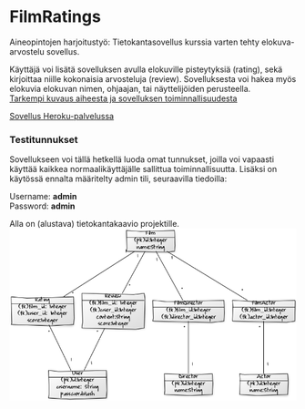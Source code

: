 # FilmRatings
Aineopintojen harjoitustyö: Tietokantasovellus kurssia varten tehty elokuva-arvostelu sovellus.   
    
Käyttäjä voi lisätä sovelluksen avulla elokuville pisteytyksiä (rating), sekä kirjoittaa niille kokonaisia arvosteluja (review). Sovelluksesta voi hakea myös elokuvia elokuvan nimen, ohjaajan, tai näyttelijöiden perusteella.   
[Tarkempi kuvaus aiheesta ja sovelluksen toiminnallisuudesta](https://github.com/antlammi/FilmRatings/blob/master/dokumentaatio/Toiminnallisuus.md)

[Sovellus Heroku-palvelussa](https://shielded-hamlet-29677.herokuapp.com/)
### Testitunnukset
Sovellukseen voi tällä hetkellä luoda omat tunnukset, joilla voi vapaasti käyttää kaikkea normaalikäyttäjälle sallittua toiminnallisuutta. Lisäksi on käytössä ennalta määritelty admin tili, seuraavilla tiedoilla:
        
Username: **admin**     
Password: **admin**
        
Alla on (alustava) tietokantakaavio projektille.
![Image](https://github.com/antlammi/FilmRatings/blob/master/dokumentaatio/Tietokantakaavio%20v1.png)
